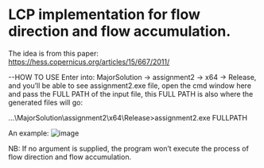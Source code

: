 # LCP implementation for flow direction and flow accumulation.
The idea is from this paper: https://hess.copernicus.org/articles/15/667/2011/

--HOW TO USE
Enter into:
MajorSolution -> assignment2 -> x64 -> Release, and you’ll be able to see assignment2.exe file, open the cmd window here and pass the FULL PATH of the input file, this FULL PATH is also where the generated files will go:

...\MajorSolution\assignment2\x64\Release>assignment2.exe FULLPATH

An example:
![image](https://user-images.githubusercontent.com/72781910/146770183-5cd9ccc2-eccc-4f5a-b48f-3000628f499c.png)

NB: If no argument is supplied, the program won’t execute the process of flow direction and 
flow accumulation.

